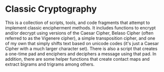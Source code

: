 # Classic Cryptography

This is a collection of scripts, tools, and code fragments that attempt to implement classic encipherment methods. It includes functions to encrypt and/or decrypt using versions of the Caesar Cipher, Belaso Cipher (often referred to as the Vigenere cipher), a simple transposition cipher, and one of my own that simply shifts text based on unicode codes (it's just a Caesar Cipher with a much larger character set). There is also a script that creates a one-time pad and enciphers and deciphers a message using that pad. In addition, there are some helper functions that create contact maps and extract bigrams and trigrams among others.